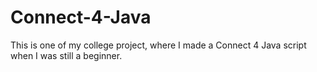 # Connect-4-Java
This is one of my college project, where I made a Connect 4 Java script when I was still a beginner.

